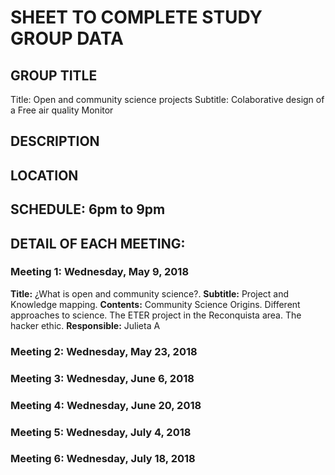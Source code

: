 # SHEET TO COMPLETE STUDY GROUP DATA

## GROUP TITLE
Title: Open and community science projects
Subtitle: Colaborative design of a Free air quality Monitor

## DESCRIPTION

## LOCATION

## SCHEDULE: 6pm to 9pm

## DETAIL OF EACH MEETING:

### Meeting 1: Wednesday, May 9, 2018
**Title:** ¿What is open and community science?.
**Subtitle:** Project and Knowledge mapping.
**Contents:** Community Science Origins. Different approaches to science. The ETER project in the Reconquista area. The hacker ethic.
**Responsible:** Julieta A

### Meeting 2: Wednesday, May 23, 2018
### Meeting 3: Wednesday, June 6, 2018
### Meeting 4: Wednesday, June 20, 2018
### Meeting 5: Wednesday, July 4, 2018
### Meeting 6: Wednesday, July 18, 2018